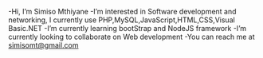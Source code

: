 -Hi, I’m Simiso Mthiyane
-I’m interested in Software development and networking, I currently use PHP,MySQL,JavaScript,HTML,CSS,Visual Basic.NET
-I’m currently learning bootStrap and NodeJS framework
-I’m currently looking to collaborate on Web development
-You can reach me at simisomt@gmail.com
